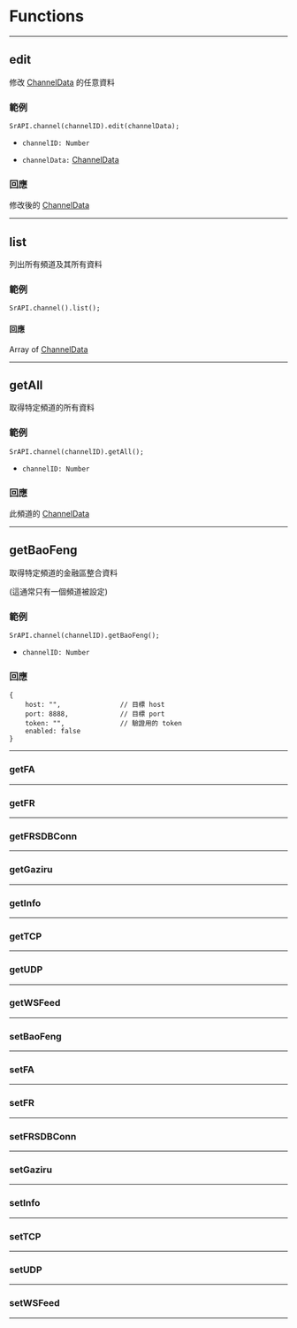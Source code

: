 # Functions

---

## edit

修改 [ChannelData](https://github.com/Org08/sdb-nexus/blob/master/docs/API/SrAPI/ChannelData.md) 的任意資料

### 範例

```
SrAPI.channel(channelID).edit(channelData);
```

- `channelID: Number`

- `channelData:` [ChannelData](https://github.com/Org08/sdb-nexus/blob/master/docs/API/SrAPI/ChannelData.md)

### 回應

修改後的 [ChannelData](https://github.com/Org08/sdb-nexus/blob/master/docs/API/SrAPI/ChannelData.md)

---

## list

列出所有頻道及其所有資料

### 範例

```
SrAPI.channel().list();
```

#### 回應

Array of [ChannelData](https://github.com/Org08/sdb-nexus/blob/master/docs/API/SrAPI/ChannelData.md)

---

## getAll

取得特定頻道的所有資料

### 範例

```
SrAPI.channel(channelID).getAll();
```
- `channelID: Number`

### 回應

此頻道的 [ChannelData](https://github.com/Org08/sdb-nexus/blob/master/docs/API/SrAPI/ChannelData.md)

---

## getBaoFeng

取得特定頻道的金融區整合資料

(這通常只有一個頻道被設定)

### 範例

```
SrAPI.channel(channelID).getBaoFeng();
```

- `channelID: Number`

### 回應

```
{
    host: "",               // 目標 host
    port: 8888,             // 目標 port
    token: "",              // 驗證用的 token
    enabled: false
}
```

---

### getFA

---

### getFR

---

### getFRSDBConn

---

### getGaziru

---

### getInfo

---

### getTCP

---

### getUDP

---

### getWSFeed

---

### setBaoFeng

---

### setFA

---

### setFR

---

### setFRSDBConn

---

### setGaziru

---

### setInfo

---

### setTCP

---

### setUDP

---

### setWSFeed

---
